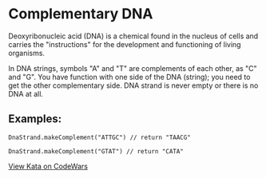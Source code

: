 # Complementary DNA


Deoxyribonucleic acid (DNA) is a chemical found in the nucleus of cells and carries the "instructions" for the development and functioning of living organisms.


In DNA strings, symbols "A" and "T" are complements of each other, as "C" and "G". You have function with one side of the DNA (string); you need to get the other complementary side. DNA strand is never empty or there is no DNA at all.

## Examples:

```
DnaStrand.makeComplement("ATTGC") // return "TAACG"

DnaStrand.makeComplement("GTAT") // return "CATA"
```

[View Kata on CodeWars](https://www.codewars.com/kata/554e4a2f232cdd87d9000038)
